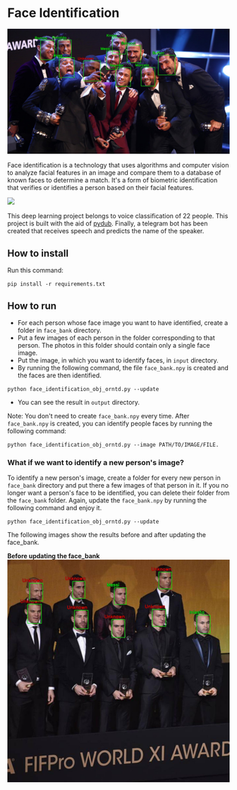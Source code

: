 # Face Identification

<img src="pics\result_image.jpg" width="1000">

Face identification is a technology that uses algorithms and computer vision to analyze facial features in an image and compare them to a database of known faces to determine a match. It's a form of biometric identification that verifies or identifies a person based on their facial features. 

<img src="pics\result_image_0.jpg" width="1000">

This deep learning project belongs to voice classification of 22 people. This project is built with the aid of [pydub](https://github.com/jiaaro/pydub). Finally, a telegram bot has been created that receives speech and predicts the name of the speaker.


## How to install
Run this command:
```
pip install -r requirements.txt
```

## How to run
+ For each person whose face image you want to have identified, create a folder in `face_bank` directory.
+ Put a few images of each person in the folder corresponding to that person. The photos in this folder should contain only a single face image.
+ Put the image, in which you want to identify faces, in `input` directory.
+ By running the following command, the file `face_bank.npy` is created and the faces are then identified.

```
python face_identification_obj_orntd.py --update
```
+ You can see the result in `output` directory.

Note: You don't need to create `face_bank.npy` every time. After `face_bank.npy` is created, you can identify people faces by running the following command:

```
python face_identification_obj_orntd.py --image PATH/TO/IMAGE/FILE.
```

### What if we want to identify a new person's image?

To identify a new person's image, create a folder for every new person in `face_bank` directory and put there a few images of that person in it. If you no longer want a person's face to be identified, you can delete their folder from the `face_bank` folder. Again, update the `face_bank.npy` by running the following command and enjoy it.

```
python face_identification_obj_orntd.py --update
```

The following images show the results before and after updating the face_bank.

**Before updating the face_bank**
<img src="pics\result_image_old.jpg" width="700">